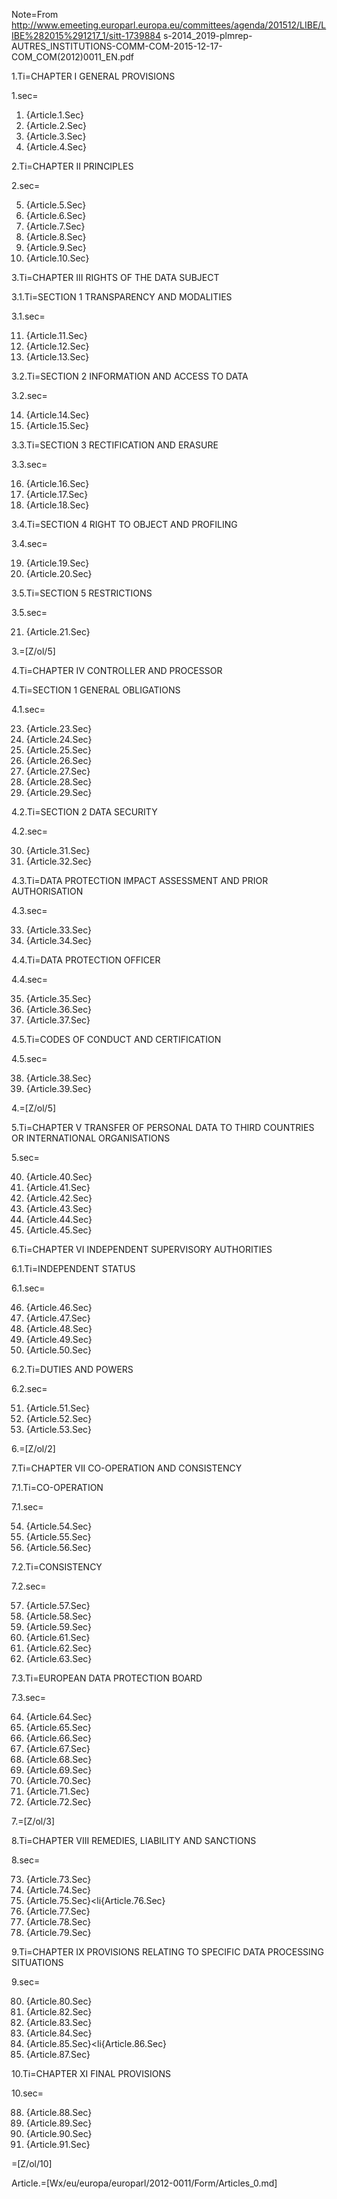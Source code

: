 Note=From <a href="http://www.emeeting.europarl.europa.eu/committees/agenda/201512/LIBE/LIBE%282015%291217_1/sitt-1739884">http://www.emeeting.europarl.europa.eu/committees/agenda/201512/LIBE/LIBE%282015%291217_1/sitt-1739884</a>  s-2014_2019-plmrep-AUTRES_INSTITUTIONS-COMM-COM-2015-12-17-COM_COM(2012)0011_EN.pdf


1.Ti=CHAPTER I GENERAL PROVISIONS

1.sec=<ol start=1><li>{Article.1.Sec}<li>{Article.2.Sec}<li>{Article.3.Sec}<li>{Article.4.Sec}</ol>


2.Ti=CHAPTER II  PRINCIPLES

2.sec=<ol start=5><li>{Article.5.Sec}<li>{Article.6.Sec}<li>{Article.7.Sec}<li>{Article.8.Sec}<li>{Article.9.Sec}<li>{Article.10.Sec}</ol>


3.Ti=CHAPTER III RIGHTS OF THE DATA SUBJECT

3.1.Ti=SECTION 1 TRANSPARENCY AND MODALITIES

3.1.sec=<ol start=11><li>{Article.11.Sec}<li>{Article.12.Sec}<li>{Article.13.Sec}</ol>


3.2.Ti=SECTION 2 INFORMATION AND ACCESS TO DATA

3.2.sec=<ol start=14><li>{Article.14.Sec}<li>{Article.15.Sec}</ol>

3.3.Ti=SECTION 3 RECTIFICATION AND ERASURE

3.3.sec=<ol start=16><li>{Article.16.Sec}<li>{Article.17.Sec}<li>{Article.18.Sec}</ol>


3.4.Ti=SECTION 4 RIGHT TO OBJECT AND PROFILING

3.4.sec=<ol start=19><li>{Article.19.Sec}<li>{Article.20.Sec}</ol>

3.5.Ti=SECTION 5 RESTRICTIONS

3.5.sec=<ol start=21><li>{Article.21.Sec}</ol>

3.=[Z/ol/5]

4.Ti=CHAPTER IV CONTROLLER AND PROCESSOR

4.Ti=SECTION 1 GENERAL OBLIGATIONS

4.1.sec=<ol start=23><li>{Article.23.Sec}<li>{Article.24.Sec}<li>{Article.25.Sec}<li>{Article.26.Sec}<li>{Article.27.Sec}<li>{Article.28.Sec}<li>{Article.29.Sec}</ol>

4.2.Ti=SECTION 2 DATA SECURITY

4.2.sec=<ol start=30><li>{Article.31.Sec}<li>{Article.32.Sec}</ol>

4.3.Ti=DATA PROTECTION IMPACT ASSESSMENT AND PRIOR AUTHORISATION

4.3.sec=<ol start=33><li>{Article.33.Sec}<li>{Article.34.Sec}</ol>

4.4.Ti=DATA PROTECTION OFFICER

4.4.sec=<ol start=35><li>{Article.35.Sec}<li>{Article.36.Sec}<li>{Article.37.Sec}</ol>

4.5.Ti=CODES OF CONDUCT AND CERTIFICATION

4.5.sec=<ol start=38><li>{Article.38.Sec}<li>{Article.39.Sec}</ol>

4.=[Z/ol/5]

5.Ti=CHAPTER V TRANSFER OF PERSONAL DATA TO THIRD COUNTRIES OR INTERNATIONAL ORGANISATIONS

5.sec=<ol start=40><li>{Article.40.Sec}<li>{Article.41.Sec}<li>{Article.42.Sec}<li>{Article.43.Sec}<li>{Article.44.Sec}<li>{Article.45.Sec}</ol>


6.Ti=CHAPTER VI INDEPENDENT SUPERVISORY AUTHORITIES

6.1.Ti=INDEPENDENT STATUS

6.1.sec=<ol start=46><li>{Article.46.Sec}<li>{Article.47.Sec}<li>{Article.48.Sec}<li>{Article.49.Sec}<li>{Article.50.Sec}</ol>

6.2.Ti=DUTIES AND POWERS

6.2.sec=<ol start=51><li>{Article.51.Sec}<li>{Article.52.Sec}<li>{Article.53.Sec}</ol>

6.=[Z/ol/2]

7.Ti=CHAPTER VII CO-OPERATION AND CONSISTENCY

7.1.Ti=CO-OPERATION

7.1.sec=<ol start=54><li>{Article.54.Sec}<li>{Article.55.Sec}<li>{Article.56.Sec}</ol>

7.2.Ti=CONSISTENCY

7.2.sec=<ol start=57><li>{Article.57.Sec}<li>{Article.58.Sec}<li>{Article.59.Sec}<li>{Article.61.Sec}<li>{Article.62.Sec}<li>{Article.63.Sec}</ol>

7.3.Ti=EUROPEAN DATA PROTECTION BOARD

7.3.sec=<ol start=64><li>{Article.64.Sec}<li>{Article.65.Sec}<li>{Article.66.Sec}<li>{Article.67.Sec}<li>{Article.68.Sec}<li>{Article.69.Sec}<li>{Article.70.Sec}<li>{Article.71.Sec}<li>{Article.72.Sec}</ol>

7.=[Z/ol/3]

8.Ti=CHAPTER VIII REMEDIES, LIABILITY AND SANCTIONS

8.sec=<ol start=73><li>{Article.73.Sec}<li>{Article.74.Sec}<li>{Article.75.Sec}<li{Article.76.Sec}<li>{Article.77.Sec}<li>{Article.78.Sec}<li>{Article.79.Sec}</ol>

9.Ti=CHAPTER IX PROVISIONS RELATING TO SPECIFIC DATA PROCESSING SITUATIONS

9.sec=<ol start=80><li>{Article.80.Sec}<li>{Article.82.Sec}<li>{Article.83.Sec}<li>{Article.84.Sec}<li>{Article.85.Sec}<li{Article.86.Sec}<li>{Article.87.Sec}</ol>

10.Ti=CHAPTER XI FINAL PROVISIONS

10.sec=<ol start=88><li>{Article.88.Sec}<li>{Article.89.Sec}<li>{Article.90.Sec}<li>{Article.91.Sec}</ol>

=[Z/ol/10]


Article.=[Wx/eu/europa/europarl/2012-0011/Form/Articles_0.md]
